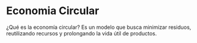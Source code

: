 # Economia Circular

¿Qué es la economía circular?
Es un modelo que busca minimizar residuos, reutilizando recursos y prolongando la vida útil de productos.

